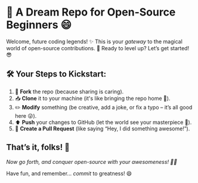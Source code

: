 # 🌟 A Dream Repo for Open-Source Beginners 😄

Welcome, future coding legends! ✨ This is your *gateway* to the magical world of open-source contributions. 🚀 Ready to level up? Let’s get started! 😎

## 🛠️ Your Steps to Kickstart:

1. 🍴 **Fork** the repo (because sharing is caring).
2. 📥 **Clone** it to your machine (it's like bringing the repo home 🏡).
3. ✏️ **Modify** something (be creative, add a joke, or fix a typo – it’s all good here 😜).
4. ⬆️ **Push** your changes to GitHub (let the world see your masterpiece 🎨).
5. 🎉 **Create a Pull Request** (like saying “Hey, I did something awesome!”).

## That’s it, folks! 🏁

*Now go forth, and conquer open-source with your awesomeness! 🌈✨*

Have fun, and remember... *commit* to greatness! 😄
